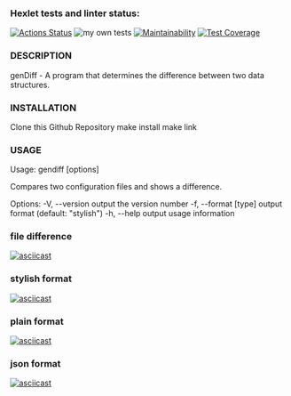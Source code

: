 ### Hexlet tests and linter status:

[![Actions Status](https://github.com/CosmoBoyMe/frontend-project-lvl2/workflows/hexlet-check/badge.svg)](https://github.com/CosmoBoyMe/frontend-project-lvl2/actions)  ![my own tests](https://github.com/CosmoBoyMe/frontend-project-lvl2/workflows/check%20tests/badge.svg) [![Maintainability](https://api.codeclimate.com/v1/badges/793da65d8121838b2398/maintainability)](https://codeclimate.com/github/CosmoBoyMe/frontend-project-lvl2/maintainability) [![Test Coverage](https://api.codeclimate.com/v1/badges/793da65d8121838b2398/test_coverage)](https://codeclimate.com/github/CosmoBoyMe/frontend-project-lvl2/test_coverage)


### DESCRIPTION

  genDiff - A program that determines the difference between two data structures.


### INSTALLATION

  Clone this Github Repository
  make install
  make link

### USAGE

Usage: gendiff [options] <filepath1> <filepath2>

Compares two configuration files and shows a difference.

Options:
  -V, --version        output the version number
  -f, --format [type]  output format (default: "stylish")
  -h, --help           output usage information



### file difference

[![asciicast](https://asciinema.org/a/381182.svg)](https://asciinema.org/a/381182)

### stylish format

[![asciicast](https://asciinema.org/a/385122.svg)](https://asciinema.org/a/385122)

### plain format

[![asciicast](https://asciinema.org/a/385247.svg)](https://asciinema.org/a/385247)

### json format

[![asciicast](https://asciinema.org/a/385935.svg)](https://asciinema.org/a/385935)

